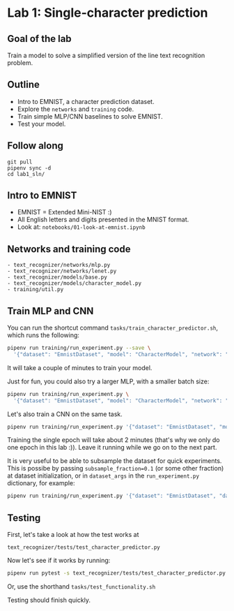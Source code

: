 # Lab 1: Single-character prediction

## Goal of the lab

Train a model to solve a simplified version of the line text recognition problem.

## Outline

- Intro to EMNIST, a character prediction dataset.
- Explore the `networks` and `training` code.
- Train simple MLP/CNN baselines to solve EMNIST.
- Test your model.

## Follow along

```
git pull
pipenv sync -d
cd lab1_sln/
```

## Intro to EMNIST

- EMNIST = Extended Mini-NIST :)
- All English letters and digits presented in the MNIST format.
- Look at: `notebooks/01-look-at-emnist.ipynb`

## Networks and training code

```
- text_recognizer/networks/mlp.py
- text_recognizer/networks/lenet.py
- text_recognizer/models/base.py
- text_recognizer/models/character_model.py
- training/util.py
```

## Train MLP and CNN

You can run the shortcut command `tasks/train_character_predictor.sh`, which runs the following:

```sh
pipenv run training/run_experiment.py --save \
  '{"dataset": "EmnistDataset", "model": "CharacterModel", "network": "mlp",  "train_args": {"batch_size": 256}}'
```

It will take a couple of minutes to train your model.

Just for fun, you could also try a larger MLP, with a smaller batch size:

```sh
pipenv run training/run_experiment.py \
  '{"dataset": "EmnistDataset", "model": "CharacterModel", "network": "mlp", "network_args": {"num_layers": 8}, "train_args": {"batch_size": 128}}'
```

Let's also train a CNN on the same task.

```sh
pipenv run training/run_experiment.py '{"dataset": "EmnistDataset", "model": "CharacterModel", "network": "lenet", "train_args": {"epochs": 1}}'
```

Training the single epoch will take about 2 minutes (that's why we only do one epoch in this lab :)).
Leave it running while we go on to the next part.

It is very useful to be able to subsample the dataset for quick experiments.
This is possibe by passing `subsample_fraction=0.1` (or some other fraction) at dataset initialization, or in `dataset_args` in the `run_experiment.py` dictionary, for example:

```sh
pipenv run training/run_experiment.py '{"dataset": "EmnistDataset", "dataset_args": {"subsample_fraction": 0.1}, "model": "CharacterModel", "network": "lenet"}'
```

## Testing

First, let's take a look at how the test works at

```
text_recognizer/tests/test_character_predictor.py
```

Now let's see if it works by running:

```sh
pipenv run pytest -s text_recognizer/tests/test_character_predictor.py
```

Or, use the shorthand `tasks/test_functionality.sh`

Testing should finish quickly.
